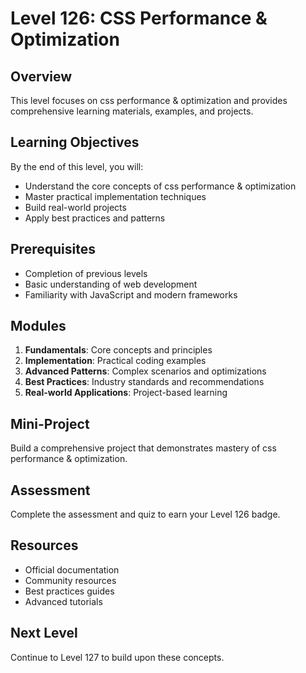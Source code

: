 # Level 126: CSS Performance & Optimization

## Overview
This level focuses on css performance & optimization and provides comprehensive learning materials, examples, and projects.

## Learning Objectives
By the end of this level, you will:
- Understand the core concepts of css performance & optimization
- Master practical implementation techniques
- Build real-world projects
- Apply best practices and patterns

## Prerequisites
- Completion of previous levels
- Basic understanding of web development
- Familiarity with JavaScript and modern frameworks

## Modules
1. **Fundamentals**: Core concepts and principles
2. **Implementation**: Practical coding examples
3. **Advanced Patterns**: Complex scenarios and optimizations
4. **Best Practices**: Industry standards and recommendations
5. **Real-world Applications**: Project-based learning

## Mini-Project
Build a comprehensive project that demonstrates mastery of css performance & optimization.

## Assessment
Complete the assessment and quiz to earn your Level 126 badge.

## Resources
- Official documentation
- Community resources
- Best practices guides
- Advanced tutorials

## Next Level
Continue to Level 127 to build upon these concepts.
